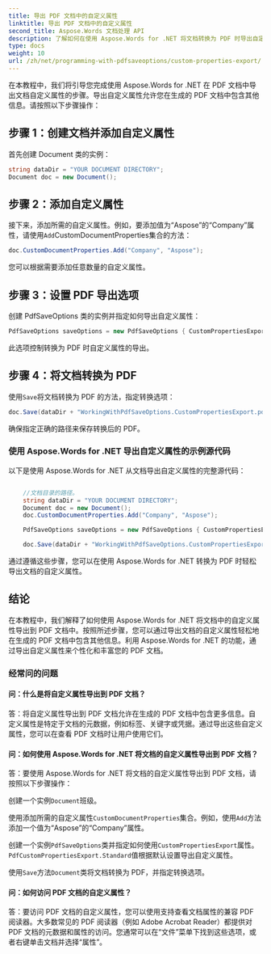 ```yaml
---
title: 导出 PDF 文档中的自定义属性
linktitle: 导出 PDF 文档中的自定义属性
second_title: Aspose.Words 文档处理 API
description: 了解如何在使用 Aspose.Words for .NET 将文档转换为 PDF 时导出自定义属性。
type: docs
weight: 10
url: /zh/net/programming-with-pdfsaveoptions/custom-properties-export/
---
```


在本教程中，我们将引导您完成使用 Aspose.Words for .NET 在 PDF 文档中导出文档自定义属性的步骤。导出自定义属性允许您在生成的 PDF 文档中包含其他信息。请按照以下步骤操作：

## 步骤 1：创建文档并添加自定义属性

首先创建 Document 类的实例：

```csharp
string dataDir = "YOUR DOCUMENT DIRECTORY";
Document doc = new Document();
```

## 步骤 2：添加自定义属性
接下来，添加所需的自定义属性。例如，要添加值为“Aspose”的“Company”属性，请使用`Add`CustomDocumentProperties集合的方法：

```csharp
doc.CustomDocumentProperties.Add("Company", "Aspose");
```

您可以根据需要添加任意数量的自定义属性。

## 步骤 3：设置 PDF 导出选项

创建 PdfSaveOptions 类的实例并指定如何导出自定义属性：

```csharp
PdfSaveOptions saveOptions = new PdfSaveOptions { CustomPropertiesExport = PdfCustomPropertiesExport.Standard };
```

此选项控制转换为 PDF 时自定义属性的导出。

## 步骤 4：将文档转换为 PDF

使用`Save`将文档转换为 PDF 的方法，指定转换选项：

```csharp
doc.Save(dataDir + "WorkingWithPdfSaveOptions.CustomPropertiesExport.pdf", saveOptions);
```

确保指定正确的路径来保存转换后的 PDF。

### 使用 Aspose.Words for .NET 导出自定义属性的示例源代码

以下是使用 Aspose.Words for .NET 从文档导出自定义属性的完整源代码：


```csharp

	//文档目录的路径。
	string dataDir = "YOUR DOCUMENT DIRECTORY";
	Document doc = new Document();
	doc.CustomDocumentProperties.Add("Company", "Aspose");

	PdfSaveOptions saveOptions = new PdfSaveOptions { CustomPropertiesExport = PdfCustomPropertiesExport.Standard };

	doc.Save(dataDir + "WorkingWithPdfSaveOptions.CustomPropertiesExport.pdf", saveOptions);

```

通过遵循这些步骤，您可以在使用 Aspose.Words for .NET 转换为 PDF 时轻松导出文档的自定义属性。


## 结论

在本教程中，我们解释了如何使用 Aspose.Words for .NET 将文档中的自定义属性导出到 PDF 文档中。按照所述步骤，您可以通过导出文档的自定义属性轻松地在生成的 PDF 文档中包含其他信息。利用 Aspose.Words for .NET 的功能，通过导出自定义属性来个性化和丰富您的 PDF 文档。

### 经常问的问题

#### 问：什么是将自定义属性导出到 PDF 文档？
答：将自定义属性导出到 PDF 文档允许在生成的 PDF 文档中包含更多信息。自定义属性是特定于文档的元数据，例如标签、关键字或凭据。通过导出这些自定义属性，您可以在查看 PDF 文档时让用户使用它们。

#### 问：如何使用 Aspose.Words for .NET 将文档的自定义属性导出到 PDF 文档？
答：要使用 Aspose.Words for .NET 将文档的自定义属性导出到 PDF 文档，请按照以下步骤操作：

创建一个实例`Document`班级。

使用添加所需的自定义属性`CustomDocumentProperties`集合。例如，使用`Add`方法添加一个值为“Aspose”的“Company”属性。

创建一个实例`PdfSaveOptions`类并指定如何使用`CustomPropertiesExport`属性。`PdfCustomPropertiesExport.Standard`值根据默认设置导出自定义属性。

使用`Save`方法`Document`类将文档转换为 PDF，并指定转换选项。

#### 问：如何访问 PDF 文档的自定义属性？
答：要访问 PDF 文档的自定义属性，您可以使用支持查看文档属性的兼容 PDF 阅读器。大多数常见的 PDF 阅读器（例如 Adobe Acrobat Reader）都提供对 PDF 文档的元数据和属性的访问。您通常可以在“文件”菜单下找到这些选项，或者右键单击文档并选择“属性”。